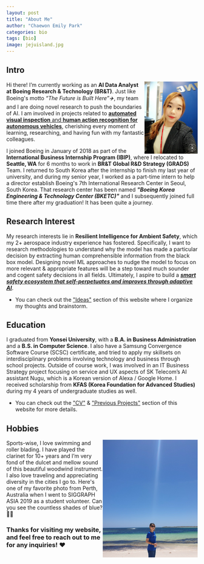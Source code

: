 ```yaml
---
layout: post
title: "About Me"
author: "Chaewon Emily Park"
categories: bio
tags: [bio]
image: jejuisland.jpg
---
```

## Intro

<img align="right" src="assets/img/profile.jpg" width="140" height="190"> 

Hi there! I’m currently working as an **AI Data Analyst at Boeing Research & Technology (BR&T)**. 
Just like Boeing's motto _“The Future is Built Here”✈️_, my team and I are doing novel research to push the boundaries of AI.  I am involved in projects related to <ins>**automated visual inspection** and **human action recognition for autonomous vehicles**</ins>, cherishing every moment of learning, researching, and having fun with my fantastic colleagues.

I joined Boeing in January of 2018 as part of the **International Business Internship Program (IBIP)**, where I relocated to **Seattle, WA** for 6 months to work in **BR&T Global R&D Strategy (GRADS)** Team. I returned to South Korea after the internship to finish my last year of university, and during my senior year, I worked as a part-time intern to help a director establish Boeing's 7th International Research Center in Seoul, South Korea. That research center has been named _**"Boeing Korea Engineering & Technology Center (BKETC)"**_ and I subsequently joined full time there after my graduation! It has been quite a journey.  


## Research Interest

My research interests lie in **Resilient Intelligence for Ambient Safety**, which my 2+ aerospace industry experience has fostered. Specifically, I want to research methodologies to understand why the model has made a particular decision by extracting human comprehensible information from the black box model. Designing novel ML approaches to nudge the model to focus on more relevant & appropriate features will be a step toward much sounder and cogent safety decisions in all fields. Ultimately, I aspire to build a <ins>_**smart safety ecosystem that self-perpetuates and improves through adaptive AI**_</ins>.

* You can check out the ["Ideas"](https://emilypark0418.github.io/pages/ideas.html) section of this website where I organize my thoughts and brainstorm. 

## Education

I graduated from **Yonsei University**, with a **B.A. in Business Administration** and a **B.S. in Computer Science**. I also have a Samsung Convergence Software Course (SCSC) certificate, and tried to apply my skillsets on interdisciplinary problems involving technology and business through school projects. Outside of course work, I was involved in an IT Business Strategy project focusing on service and UX aspects of SK Telecom’s AI assistant Nugu, which is a Korean version of Alexa / Google Home. I received scholarship from **KFAS (Korea Foundation for Advanced Studies)** during my 4 years of undergraduate studies as well. 

* You can check out the ["CV"](https://emilypark0418.github.io/pages/cv.html) & ["Previous Projects"](https://emilypark0418.github.io/pages/projects.html) section of this website for more details.

## Hobbies

<img align="right" src="assets/img/perth.jpg" width="250" height="310"> 

Sports-wise, I love swimming and roller blading. I have played the clarinet for 10+ years and I’m very fond of the dulcet and mellow sound of this beautiful woodwind instrument. I also love traveling and appreciating diversity in the cities I go to. Here's one of my favorite photo from Perth, Australia when I went to SIGGRAPH ASIA 2019 as a student volunteer. Can you see the countless shades of blue? 🌊🌊


### Thanks for visiting my website, and feel free to reach out to me for any inquiries! ❤️
